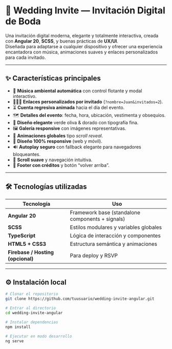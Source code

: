 # 💒 Wedding Invite — Invitación Digital de Boda

Una invitación digital moderna, elegante y totalmente interactiva, creada con **Angular 20**, **SCSS**, y buenas prácticas de **UX/UI**.  
Diseñada para adaptarse a cualquier dispositivo y ofrecer una experiencia encantadora con música, animaciones suaves y enlaces personalizados para cada invitado.

---

## ✨ Características principales

- 🎵 **Música ambiental automática** con control flotante y modal interactivo.
- 🧑‍🤝‍🧑 **Enlaces personalizados por invitado** (`?nombre=Juan&invitados=2`).
- ⏳ **Cuenta regresiva animada** hacia el día del evento.
- 🗺️ **Detalles del evento**: fecha, hora, ubicación, vestimenta y obsequios.
- 💌 **Diseño elegante** verde oliva & dorado con tipografía fina.
- 🖼️ **Galería responsive** con imágenes representativas.
- 💫 **Animaciones globales** tipo *scroll reveal*.
- 📱 **Diseño 100% responsive** (web y móvil).
- 🔊 **Autoplay seguro** con fallback elegante para navegadores bloqueantes.
- 🧭 **Scroll suave** y navegación intuitiva.
- 🧾 **Footer con créditos** y botón “volver arriba”.

---

## 🛠️ Tecnologías utilizadas

| Tecnología | Uso |
|-------------|-----|
| **Angular 20** | Framework base (standalone components + signals) |
| **SCSS** | Estilos modulares y variables globales |
| **TypeScript** | Lógica de interacción y componentes |
| **HTML5 + CSS3** | Estructura semántica y animaciones |
| **Firebase / Hosting (opcional)** | Para deploy y RSVP |

---

## ⚙️ Instalación local

```bash
# Clonar el repositorio
git clone https://github.com/tuusuario/wedding-invite-angular.git

# Entrar al directorio
cd wedding-invite-angular

# Instalar dependencias
npm install

# Ejecutar en modo desarrollo
ng serve

